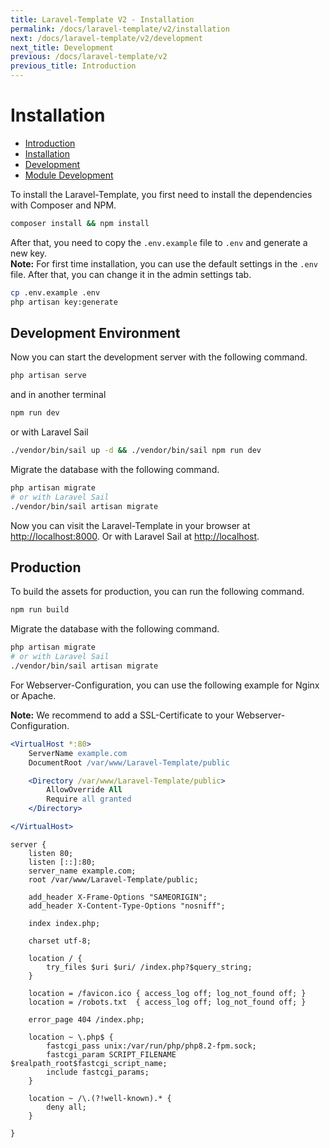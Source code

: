 ```yaml
---
title: Laravel-Template V2 - Installation
permalink: /docs/laravel-template/v2/installation
next: /docs/laravel-template/v2/development
next_title: Development
previous: /docs/laravel-template/v2
previous_title: Introduction
---
```


# Installation

- <a href="/docs/laravel-template/v2/" wire:navigate>Introduction</a>
- <a href="/docs/laravel-template/v2/installation" wire:navigate>Installation</a>
- <a href="/docs/laravel-template/v2/development" wire:navigate>Development</a>
- <a href="/docs/laravel-template/v2/module-development" wire:navigate>Module Development</a>

To install the Laravel-Template,
you first need to install the dependencies with Composer and NPM.

```bash
composer install && npm install
```

After that, you need to copy the `.env.example` file to `.env` and generate a new key.<br>
**Note:** For first time installation, you can use the default settings in the `.env` file. After that, you can change it in the admin settings tab.

```bash
cp .env.example .env
php artisan key:generate
```

## Development Environment
Now you can start the development server with the following command.

```bash
php artisan serve
```
and in another terminal

```bash
npm run dev
```

or with Laravel Sail

```bash
./vendor/bin/sail up -d && ./vendor/bin/sail npm run dev
```

Migrate the database with the following command.

```bash
php artisan migrate
# or with Laravel Sail
./vendor/bin/sail artisan migrate
```

Now you can visit the Laravel-Template in your browser at [http://localhost:8000](http://localhost:8000).
Or with Laravel Sail at [http://localhost](http://localhost).

## Production
To build the assets for production, you can run the following command.

```bash
npm run build
```

Migrate the database with the following command.

```bash
php artisan migrate
# or with Laravel Sail
./vendor/bin/sail artisan migrate
```

For Webserver-Configuration, you can use the following example for Nginx or Apache.

**Note:** We recommend to add a SSL-Certificate to your Webserver-Configuration.

```apache
<VirtualHost *:80>
    ServerName example.com
    DocumentRoot /var/www/Laravel-Template/public

    <Directory /var/www/Laravel-Template/public>
        AllowOverride All
        Require all granted
    </Directory>

</VirtualHost>
```

```nginx
server {
    listen 80;
    listen [::]:80;
    server_name example.com;
    root /var/www/Laravel-Template/public;

    add_header X-Frame-Options "SAMEORIGIN";
    add_header X-Content-Type-Options "nosniff";
 
    index index.php;
 
    charset utf-8;
 
    location / {
        try_files $uri $uri/ /index.php?$query_string;
    }
 
    location = /favicon.ico { access_log off; log_not_found off; }
    location = /robots.txt  { access_log off; log_not_found off; }
 
    error_page 404 /index.php;
 
    location ~ \.php$ {
        fastcgi_pass unix:/var/run/php/php8.2-fpm.sock;
        fastcgi_param SCRIPT_FILENAME $realpath_root$fastcgi_script_name;
        include fastcgi_params;
    }
 
    location ~ /\.(?!well-known).* {
        deny all;
    }

}
```

